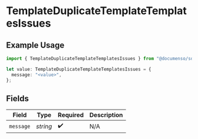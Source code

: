 # TemplateDuplicateTemplateTemplatesIssues

## Example Usage

```typescript
import { TemplateDuplicateTemplateTemplatesIssues } from "@documenso/sdk-typescript/models/errors";

let value: TemplateDuplicateTemplateTemplatesIssues = {
  message: "<value>",
};
```

## Fields

| Field              | Type               | Required           | Description        |
| ------------------ | ------------------ | ------------------ | ------------------ |
| `message`          | *string*           | :heavy_check_mark: | N/A                |